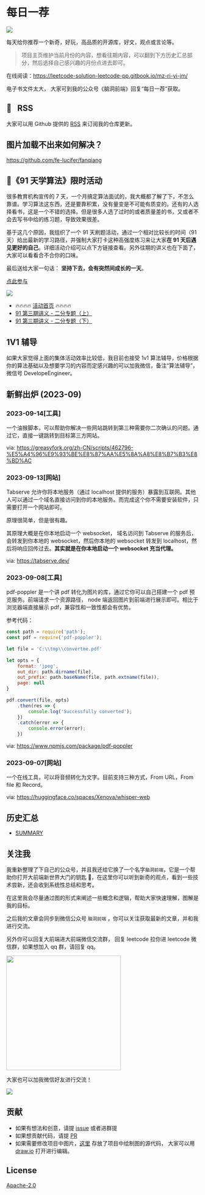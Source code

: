 # 每日一荐

![](https://p.ipic.vip/2in7io.jpg)

每天给你推荐一个新奇，好玩，高品质的开源库，好文，观点或言论等。

> 项目主页维护当前月份的内容，想看往期内容，可以翻到下方历史汇总部分，然后选择自己感兴趣的月份点进去即可。

在线阅读：https://leetcode-solution-leetcode-pp.gitbook.io/mz-ri-yi-jm/

电子书文件太大， 大家可到我的公众号《脑洞前端》回复“每日一荐”获取。

## :newspaper: &nbsp; RSS

大家可以用 Github 提供的 [RSS](https://github.com/azl397985856/daily-featured/commits.atom) 来订阅我的仓库更新。

## 图片加载不出来如何解决？

<https://github.com/fe-lucifer/fanqiang>

## :calendar:《91 天学算法》限时活动

很多教育机构宣传的 7 天，一个月搞定算法面试的，我大概都了解了下，不怎么靠谱。学习算法这东西，还是要靠积累，没有量变是不可能有质变的。还有的人选择看书，这是一个不错的选择。但是很多人选了过时的或者质量差的书，又或者不会去写书中给的练习题，导致效果很差。

基于这几个原因，我组织了一个 91 天刷题活动，通过一个相对比较长的时间（91 天）给出最新的学习路径，并强制大家打卡这种高强度练习来让大家**在 91 天后遇见更好的自己**。详细活动介绍可以点下方链接查看。另外往期的讲义也在下面了，大家可以看看合不合你的口味。

最后送给大家一句话： **坚持下去，会有突然间成长的一天**。

[点此参与](https://github.com/azl397985856/leetcode/discussions/532)

![](https://p.ipic.vip/plj0jz.jpg)

- 🔥🔥🔥🔥 [活动首页](https://leetcode-solution.cn/91) 🔥🔥🔥🔥
- [91 第三期讲义 - 二分专题（上）](https://github.com/azl397985856/leetcode/blob/master/thinkings/binary-search-1.md)
- [91 第三期讲义 - 二分专题（下）](https://github.com/azl397985856/leetcode/blob/master/thinkings/binary-search-2.md)

## 1V1 辅导

如果大家觉得上面的集体活动效率比较低，我目前也接受 1v1 算法辅导，价格根据你的算法基础以及想要学习的内容而定感兴趣的可以加我微信，备注“算法辅导”，微信号 DevelopeEngineer。

## 新鲜出炉 (2023-09)

### 2023-09-14[工具]

一个油猴脚本，可以帮助你解决一些网站跳转到第三种需要你二次确认的问题。通过它，直接一键跳转到目标第三方网站。

via: https://greasyfork.org/zh-CN/scripts/462796-%E5%A4%96%E9%93%BE%E8%87%AA%E5%8A%A8%E8%B7%B3%E8%BD%AC

### 2023-09-13[网站]

Tabserve 允许你将本地服务（通过 localhost 提供的服务）暴露到互联网。其他人可以通过一个域名直接访问到你的本地服务。而完成这个你不需要安装软件，只需要打开一个网站即可。

原理很简单，但是很有趣。

其原理大概是在你本地启动一个 websocket， 域名访问到 Tabserve 的服务后，会转发到你本地的 websocket，然后你本地的 websocket 转发到 localhost，然后将响应回传过去。**其实就是在你本地启动一个 websocket 充当代理。**

via: https://tabserve.dev/

### 2023-09-08[工具]

pdf-poppler 是一个讲 pdf 转化为图片的库，通过它你可以自己搭建一个 pdf 预览服务。前端请求一个资源路径， node 端返回图片到前端进行展示即可。相比于浏览器端直接展示 pdf，兼容性和一致性都会有优势。

参考代码：

```js
const path = require('path');
const pdf = require('pdf-poppler');
 
let file = 'C:\\tmp\\convertme.pdf'
 
let opts = {
    format: 'jpeg',
    out_dir: path.dirname(file),
    out_prefix: path.baseName(file, path.extname(file)),
    page: null
}
 
pdf.convert(file, opts)
    .then(res => {
        console.log('Successfully converted');
    })
    .catch(error => {
        console.error(error);
    })
```

via: https://www.npmjs.com/package/pdf-poppler

### 2023-09-07[网站]

一个在线工具，可以将音频转化为文字。目前支持三种方式，From URL，From file 和 Record。

via: https://huggingface.co/spaces/Xenova/whisper-web

## 历史汇总

- [SUMMARY](./SUMMARY.md)

## 关注我

我重新整理了下自己的公众号，并且我还给它换了一个名字`脑洞前端`，它是一个帮助你打开大前端新世界大门的钥匙 🔑，在这里你可以听到新奇的观点，看到一些技术尝新，还会收到系统性总结和思考。

在这里我会尽量通过图的形式来阐述一些概念和逻辑，帮助大家快速理解，图解是我的目标。

之后我的文章会同步到微信公众号 `脑洞前端` ，你可以关注获取最新的文章，并和我进行交流。

另外你可以回复大前端进大前端微信交流群， 回复 leetcode 拉你进 leetcode 微信群，如果想加入 qq 群，请回复 qq。

<img width="300" src="https://p.ipic.vip/bp35i7.jpg">

大家也可以加我微信好友进行交流！

![](https://p.ipic.vip/p6dekr.jpg)

## 贡献

- 如果有想法和创意，请提 [issue](https://github.com/azl397985856/daily-featured/issues) 或者进群提
- 如果想贡献代码，请提 [PR](https://github.com/azl397985856/daily-featured/pulls)
- 如果需要修改项目中图片，[这里](./assets/) 存放了项目中绘制图的源代码， 大家可以用 [draw.io](https://www.draw.io/) 打开进行编辑。

## License

[Apache-2.0](./LICENSE)
